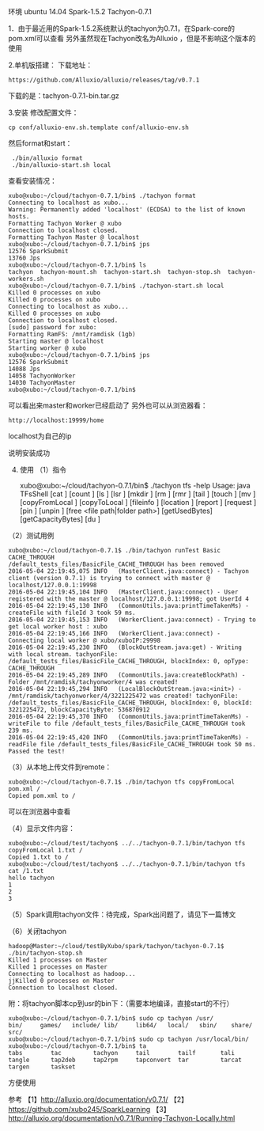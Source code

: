 环境
ubuntu 14.04
Spark-1.5.2
Tachyon-0.7.1

1．由于最近用的Spark-1.5.2系统默认的tachyon为0.7.1，在Spark-core的pom.xml可以查看
另外虽然现在Tachyon改名为Alluxio ，但是不影响这个版本的使用

2.单机版搭建：
下载地址：

	https://github.com/Alluxio/alluxio/releases/tag/v0.7.1

下载的是：tachyon-0.7.1-bin.tar.gz

3.安装
修改配置文件：

	cp conf/alluxio-env.sh.template conf/alluxio-env.sh
然后format和start：
	
	 ./bin/alluxio format
	 ./bin/alluxio-start.sh local

查看安装情况：
	
	xubo@xubo:~/cloud/tachyon-0.7.1/bin$ ./tachyon format
	Connecting to localhost as xubo...
	Warning: Permanently added 'localhost' (ECDSA) to the list of known hosts.
	Formatting Tachyon Worker @ xubo
	Connection to localhost closed.
	Formatting Tachyon Master @ localhost
	xubo@xubo:~/cloud/tachyon-0.7.1/bin$ jps
	12576 SparkSubmit
	13760 Jps
	xubo@xubo:~/cloud/tachyon-0.7.1/bin$ ls
	tachyon  tachyon-mount.sh  tachyon-start.sh  tachyon-stop.sh  tachyon-workers.sh
	xubo@xubo:~/cloud/tachyon-0.7.1/bin$ ./tachyon-start.sh local
	Killed 0 processes on xubo
	Killed 0 processes on xubo
	Connecting to localhost as xubo...
	Killed 0 processes on xubo
	Connection to localhost closed.
	[sudo] password for xubo: 
	Formatting RamFS: /mnt/ramdisk (1gb)
	Starting master @ localhost
	Starting worker @ xubo
	xubo@xubo:~/cloud/tachyon-0.7.1/bin$ jps
	12576 SparkSubmit
	14088 Jps
	14058 TachyonWorker
	14030 TachyonMaster
	xubo@xubo:~/cloud/tachyon-0.7.1/bin$ 

可以看出来master和worker已经启动了
另外也可以从浏览器看：

	http://localhost:19999/home
localhost为自己的ip

说明安装成功

4. 使用
（1）指令
	
	xubo@xubo:~/cloud/tachyon-0.7.1/bin$ ./tachyon tfs -help
	Usage: java TFsShell
	       [cat <path>]
	       [count <path>]
	       [ls <path>]
	       [lsr <path>]
	       [mkdir <path>]
	       [rm <path>]
	       [rmr <path>]
	       [tail <path>]
	       [touch <path>]
	       [mv <src> <dst>]
	       [copyFromLocal <src> <remoteDst>]
	       [copyToLocal <src> <localDst>]
	       [fileinfo <path>]
	       [location <path>]
	       [report <path>]
	       [request <tachyonaddress> <dependencyId>]
	       [pin <path>]
	       [unpin <path>]
	       [free <file path|folder path>]
	       [getUsedBytes]
	       [getCapacityBytes]
	       [du <path>]

（2）测试用例
	
	xubo@xubo:~/cloud/tachyon-0.7.1$ ./bin/tachyon runTest Basic CACHE_THROUGH
	/default_tests_files/BasicFile_CACHE_THROUGH has been removed
	2016-05-04 22:19:45,075 INFO   (MasterClient.java:connect) - Tachyon client (version 0.7.1) is trying to connect with master @ localhost/127.0.0.1:19998
	2016-05-04 22:19:45,104 INFO   (MasterClient.java:connect) - User registered with the master @ localhost/127.0.0.1:19998; got UserId 4
	2016-05-04 22:19:45,130 INFO   (CommonUtils.java:printTimeTakenMs) - createFile with fileId 3 took 59 ms.
	2016-05-04 22:19:45,153 INFO   (WorkerClient.java:connect) - Trying to get local worker host : xubo
	2016-05-04 22:19:45,166 INFO   (WorkerClient.java:connect) - Connecting local worker @ xubo/xuboIP:29998
	2016-05-04 22:19:45,230 INFO   (BlockOutStream.java:get) - Writing with local stream. tachyonFile: /default_tests_files/BasicFile_CACHE_THROUGH, blockIndex: 0, opType: CACHE_THROUGH
	2016-05-04 22:19:45,289 INFO   (CommonUtils.java:createBlockPath) - Folder /mnt/ramdisk/tachyonworker/4 was created!
	2016-05-04 22:19:45,294 INFO   (LocalBlockOutStream.java:<init>) - /mnt/ramdisk/tachyonworker/4/3221225472 was created! tachyonFile: /default_tests_files/BasicFile_CACHE_THROUGH, blockIndex: 0, blockId: 3221225472, blockCapacityByte: 536870912
	2016-05-04 22:19:45,370 INFO   (CommonUtils.java:printTimeTakenMs) - writeFile to file /default_tests_files/BasicFile_CACHE_THROUGH took 239 ms.
	2016-05-04 22:19:45,420 INFO   (CommonUtils.java:printTimeTakenMs) - readFile file /default_tests_files/BasicFile_CACHE_THROUGH took 50 ms.
	Passed the test!

（3）从本地上传文件到remote：
	
	xubo@xubo:~/cloud/tachyon-0.7.1$ ./bin/tachyon tfs copyFromLocal pom.xml /
	Copied pom.xml to /
可以在浏览器中查看

（4）显示文件内容：

	xubo@xubo:~/cloud/test/tachyon$ ../../tachyon-0.7.1/bin/tachyon tfs copyFromLocal 1.txt /
	Copied 1.txt to /
	xubo@xubo:~/cloud/test/tachyon$ ../../tachyon-0.7.1/bin/tachyon tfs cat /1.txt
	hello tachyon
	1
	2
	3

（5）Spark调用tachyon文件：待完成，Spark出问题了，请见下一篇博文

（6）关闭tachyon

	hadoop@Master:~/cloud/testByXubo/spark/tachyon/tachyon-0.7.1$ ./bin/tachyon-stop.sh 
	Killed 1 processes on Master
	Killed 1 processes on Master
	Connecting to localhost as hadoop...
	jjKilled 0 processes on Master
	Connection to localhost closed.


附：将tachyon脚本cp到usr的bin下：（需要本地编译，直接start的不行）

	xubo@xubo:~/cloud/tachyon-0.7.1/bin$ sudo cp tachyon /usr/
	bin/     games/   include/ lib/     lib64/   local/   sbin/    share/   src/     
	xubo@xubo:~/cloud/tachyon-0.7.1/bin$ sudo cp tachyon /usr/local/bin/
	xubo@xubo:~/cloud/tachyon-0.7.1/bin$ ta
	tabs        tac         tachyon     tail        tailf       tali        tangle      tap2deb     tap2rpm     tapconvert  tar         tarcat      targen      taskset 
方便使用


参考
【1】http://alluxio.org/documentation/v0.7.1/
【2】https://github.com/xubo245/SparkLearning
【3】http://alluxio.org/documentation/v0.7.1/Running-Tachyon-Locally.html



